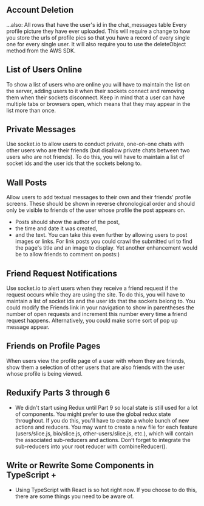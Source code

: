 
## Account Deletion
...also: 
All rows that have the user's id in the chat_messages table
Every profile picture they have ever uploaded. This will require a change to how you store the urls of profile pics so that you have a record of every single one for every single user. It will also require you to use the deleteObject method from the AWS SDK.


## List of Users Online
To show a list of users who are online you will have to maintain the list on the server, adding users to it when their sockets connect and removing them when their sockets disconnect. Keep in mind that a user can have multiple tabs or browsers open, which means that they may appear in the list more than once.

## Private Messages
Use socket.io to allow users to conduct private, one-on-one chats with other users who are their friends (but disallow private chats between two users who are not friends). To do this, you will have to maintain a list of socket ids and the user ids that the sockets belong to.

## Wall Posts 
Allow users to add textual messages to their own and their friends' profile screens. These should be shown in reverse chronological order and should only be visible to friends of the user whose profile the post appears on. 
- Posts should show the author of the post,
- the time and date it was created, 
- and the text. 
You can take this even further by allowing users to post images or links. For link posts you could crawl the submitted url to find the page's title and an image to display. 
Yet another enhancement would be to allow friends to comment on posts:)

## Friend Request Notifications
Use socket.io to alert users when they receive a friend request if the request occurs while they are using the site. To do this, you will have to maintain a list of socket ids and the user ids that the sockets belong to. You could modify the Friends link in your navigation to show in parentheses the number of open requests and increment this number every time a friend request happens. Alternatively, you could make some sort of pop up message appear.

## Friends on Profile Pages
When users view the profile page of a user with whom they are friends, show them a selection of other users that are also friends with the user whose profile is being viewed.

## Reduxify Parts 3 through 6 
- We didn't start using Redux until Part 9 so local state is still used for a lot of components. 
You might prefer to use the global redux state throughout. If you do this, you'll have to create a whole bunch of new actions and reducers. You may want to create a new file for each feature (users/slice.js, bio/slice.js, other-users/slice.js, etc.), which will contain the associated sub-reducers and actions. Don’t forget to integrate the sub-reducers into your root reducer with combineReducer().

## Write or Rewrite Some Components in TypeScript +
- Using TypeScript with React is so hot right now. If you choose to do this, there are some things you need to be aware of.